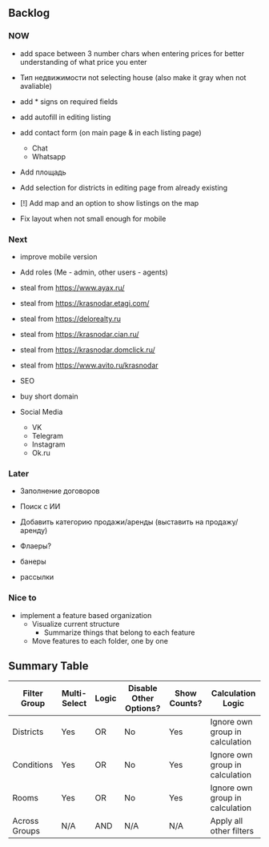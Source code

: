 ## Backlog

### NOW

- add space between 3 number chars when entering prices for better understanding of what price you enter
- Тип недвижимости not selecting house (also make it gray when not avaliable)
- add * signs on required fields
- add autofill in editing listing

- add contact form (on main page & in each listing page)
  - Chat
  - Whatsapp

- Add площадь

- Add selection for districts in editing page from already existing

- [!] Add map and an option to show listings on the map

- Fix layout when not small enough for mobile

### Next

- improve mobile version
- Add roles (Me - admin, other users - agents)

- steal from https://www.ayax.ru/
- steal from https://krasnodar.etagi.com/
- steal from https://delorealty.ru
- steal from https://krasnodar.cian.ru/
- steal from https://krasnodar.domclick.ru/
- steal from https://www.avito.ru/krasnodar

- SEO

- buy short domain 

- Social Media
  - VK
  - Telegram
  - Instagram
  - Ok.ru

### Later

- Заполнение договоров
- Поиск с ИИ

- Добавить категорию продажи/аренды (выставить на продажу/аренду)
- Флаеры?
- банеры
- рассылки

### Nice to

- implement a feature based organization
  - Visualize current structure
    - Summarize things that belong to each feature
  - Move features to each folder, one by one


## Summary Table

| Filter Group | Multi-Select | Logic | Disable Other Options? | Show Counts? | Calculation Logic |
|--------------|-------------|---------|-----------------------|--------------|----------------------------------|
| Districts | Yes | OR | No | Yes | Ignore own group in calculation |
| Conditions | Yes | OR | No | Yes | Ignore own group in calculation |
| Rooms | Yes | OR | No | Yes | Ignore own group in calculation |
| Across Groups| N/A | AND | N/A | N/A | Apply all other filters |  
